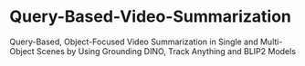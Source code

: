 # Query-Based-Video-Summarization
Query-Based, Object-Focused Video Summarization in Single and Multi-Object Scenes by Using Grounding DINO, Track Anything and BLIP2 Models
